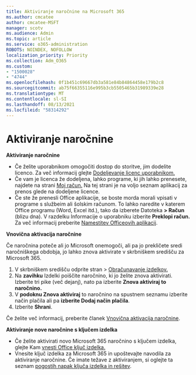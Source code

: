 ```yaml
---
title: Aktiviranje naročnine na Microsoft 365
ms.author: cmcatee
author: cmcatee-MSFT
manager: scotv
ms.audience: Admin
ms.topic: article
ms.service: o365-administration
ROBOTS: NOINDEX, NOFOLLOW
localization_priority: Priority
ms.collection: Adm_O365
ms.custom:
- "1500028"
- "4744"
ms.openlocfilehash: 0f1b451c69667db3a581e84b84864458e179b2c8
ms.sourcegitcommit: ab75f66355116e995b3cb5505465b31989339e28
ms.translationtype: MT
ms.contentlocale: sl-SI
ms.lasthandoff: 08/13/2021
ms.locfileid: "58314292"
---
```

# <a name="activate-your-subscription"></a>Aktiviranje naročnine

**Aktiviranje naročnine**

- Če želite uporabnikom omogočiti dostop do storitve, jim dodelite licenco. Za več informacij glejte [Dodeljevanje licenc uporabnikom.](https://docs.microsoft.com/microsoft-365/admin/manage/assign-licenses-to-users)
- Če vam je licenca že dodeljena, lahko programe, ki jih lahko prenesete, najdete na strani [Moj račun.](https://portal.office.com/account/#installs) Na tej strani je na voljo seznam aplikacij za prenos glede na dodeljene licence.
- Če ste že prenesli Office aplikacije, se boste morda morali vpisati v programe s službeim ali šolskim računom. To lahko naredite v katerem Office programu (Word, Excel itd.), tako da izberete Datoteka **> Račun** (blizu dna). V razdelku Informacije o uporabniku izberite **Preklopi račun.** Za več informacij preberite [Namestitev Officeovih aplikacij](https://docs.microsoft.com/microsoft-365/admin/setup/install-applications).

**Vnovična aktivacija naročnine**

Če naročnina poteče ali jo Microsoft onemogoči, ali pa jo prekličete sredi naročniškega obdobja, jo lahko znova aktivirate v skrbniškem središču za Microsoft 365.

1. V skrbniškem središču odprite stran  >  [Obračunavanje izdelkov.](https://go.microsoft.com/fwlink/p/?linkid=842054)
2. Na **zavihku** Izdelki poiščite naročnino, ki jo želite znova aktivirati. Izberite tri pike (več dejanj), nato pa izberite **Znova aktiviraj to naročnino.**
3. V **podoknu Znova aktiviraj** to naročnino na spustnem seznamu izberite način plačila ali pa **izberite Dodaj način plačila**.
4. Izberite **Shrani**.

Če želite več informacij, preberite članek [Vnovična aktivacija naročnine](https://docs.microsoft.com/microsoft-365/commerce/subscriptions/reactivate-your-subscription).

**Aktiviranje nove naročnine s ključem izdelka**

- Če želite aktivirati novo Microsoft 365 naročnino s ključem izdelka, glejte Kam [vnesti Office ključ izdelka.](https://support.office.com/article/where-to-enter-your-office-product-key-0a82e5ae-739e-4b92-a6f4-2ec780c185db)
- Vnesite ključ izdelka za Microsoft 365 in upoštevajte navodila za aktiviranje naročnine. Če imate težave z aktiviranjem, si oglejte ta seznam [pogostih napak ključa izdelka in rešitev](https://docs.microsoft.com/microsoft-365/commerce/product-key-errors-and-solutions).